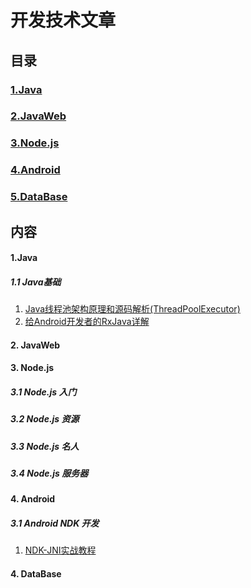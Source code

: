 # 开发技术文章
## 目录
### [1.Java](#user-content-java)
### [2.JavaWeb](#user-content-javaweb)
### [3.Node.js](#user-content-nodejs)
### [4.Android](#user-content-android)
### [5.DataBase](#user-content-database)
## 内容
#### 1.Java
##### 1.1 Java基础

1. [Java线程池架构原理和源码解析(ThreadPoolExecutor)](http://blog.csdn.net/xieyuooo/article/details/8718741)
2. [给Android开发者的RxJava详解](http://gank.io/post/560e15be2dca930e00da1083)

#### 2. JavaWeb
#### 3. Node.js
##### 3.1 Node.js 入门
##### 3.2 Node.js 资源
##### 3.3 Node.js 名人
##### 3.4 Node.js 服务器
#### 4. Android
##### 3.1 Android NDK 开发

1. [NDK-JNI实战教程](http://yanbober.github.io/2015/02/14/android_studio_jni_1/)

#### 4. DataBase
